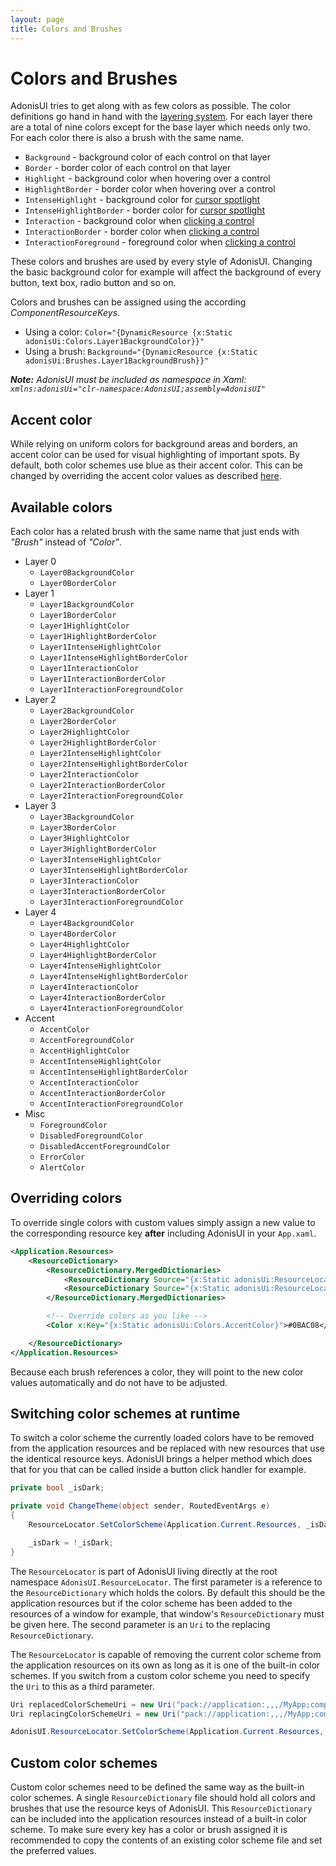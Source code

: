 ```yaml
---
layout: page
title: Colors and Brushes
---
```


# Colors and Brushes

AdonisUI tries to get along with as few colors as possible. The color definitions go hand in hand with the [layering system](./layers). For each layer there are a total of nine colors except for the base layer which needs only two. For each color there is also a brush with the same name.

- `Background` - background color of each control on that layer
- `Border` - border color of each control on that layer
- `Highlight` - background color when hovering over a control
- `HighlightBorder` - border color when hovering over a control
- `IntenseHighlight` - background color for [cursor spotlight](./cursor-spotlight)
- `IntenseHighlightBorder` - border color for [cursor spotlight](./cursor-spotlight)
- `Interaction` - background color when [clicking a control](./ripple)
- `InteractionBorder` - border color when [clicking a control](./ripple)
- `InteractionForeground` - foreground color when [clicking a control](./ripple)

These colors and brushes are used by every style of AdonisUI. Changing the basic background color for example will affect the background of every button, text box, radio button and so on.

Colors and brushes can be assigned using the according *ComponentResourceKeys*.
- Using a color: `Color="{DynamicResource {x:Static adonisUi:Colors.Layer1BackgroundColor}}"`
- Using a brush: `Background="{DynamicResource {x:Static adonisUi:Brushes.Layer1BackgroundBrush}}"`

***Note:** AdonisUI must be included as namespace in Xaml: `xmlns:adonisUi="clr-namespace:AdonisUI;assembly=AdonisUI"`*

## Accent color

While relying on uniform colors for background areas and borders, an accent color can be used for visual highlighting of important spots. By default, both color schemes use blue as their accent color. This can be changed by overriding the accent color values as described [here](#overriding-colors).

## Available colors

Each color has a related brush with the same name that just ends with *"Brush"* instead of *"Color"*.

- Layer 0
  - `Layer0BackgroundColor`
  - `Layer0BorderColor`
- Layer 1
  - `Layer1BackgroundColor`
  - `Layer1BorderColor`
  - `Layer1HighlightColor`
  - `Layer1HighlightBorderColor`
  - `Layer1IntenseHighlightColor`
  - `Layer1IntenseHighlightBorderColor`
  - `Layer1InteractionColor`
  - `Layer1InteractionBorderColor`
  - `Layer1InteractionForegroundColor`
- Layer 2
  - `Layer2BackgroundColor`
  - `Layer2BorderColor`
  - `Layer2HighlightColor`
  - `Layer2HighlightBorderColor`
  - `Layer2IntenseHighlightColor`
  - `Layer2IntenseHighlightBorderColor`
  - `Layer2InteractionColor`
  - `Layer2InteractionBorderColor`
  - `Layer2InteractionForegroundColor`
- Layer 3
  - `Layer3BackgroundColor`
  - `Layer3BorderColor`
  - `Layer3HighlightColor`
  - `Layer3HighlightBorderColor`
  - `Layer3IntenseHighlightColor`
  - `Layer3IntenseHighlightBorderColor`
  - `Layer3InteractionColor`
  - `Layer3InteractionBorderColor`
  - `Layer3InteractionForegroundColor`
- Layer 4
  - `Layer4BackgroundColor`
  - `Layer4BorderColor`
  - `Layer4HighlightColor`
  - `Layer4HighlightBorderColor`
  - `Layer4IntenseHighlightColor`
  - `Layer4IntenseHighlightBorderColor`
  - `Layer4InteractionColor`
  - `Layer4InteractionBorderColor`
  - `Layer4InteractionForegroundColor`
- Accent
  - `AccentColor`
  - `AccentForegroundColor`
  - `AccentHighlightColor`
  - `AccentIntenseHighlightColor`
  - `AccentIntenseHighlightBorderColor`
  - `AccentInteractionColor`
  - `AccentInteractionBorderColor`
  - `AccentInteractionForegroundColor`
- Misc
  - `ForegroundColor`
  - `DisabledForegroundColor`
  - `DisabledAccentForegroundColor`
  - `ErrorColor`
  - `AlertColor`

## Overriding colors

To override single colors with custom values simply assign a new value to the corresponding resource key **after** including AdonisUI in your `App.xaml`.

```xml
<Application.Resources>
    <ResourceDictionary>
        <ResourceDictionary.MergedDictionaries>
            <ResourceDictionary Source="{x:Static adonisUi:ResourceLocator.LightColorScheme}"/>
            <ResourceDictionary Source="{x:Static adonisUi:ResourceLocator.ClassicTheme}"/>
        </ResourceDictionary.MergedDictionaries>

        <!-- Override colors as you like -->
        <Color x:Key="{x:Static adonisUi:Colors.AccentColor}">#0BAC08</Color>

    </ResourceDictionary>
</Application.Resources>
```

Because each brush references a color, they will point to the new color values automatically and do not have to be adjusted.

## Switching color schemes at runtime

To switch a color scheme the currently loaded colors have to be removed from the application resources and be replaced with new resources that use the identical resource keys. AdonisUI brings a helper method which does that for you that can be called inside a button click handler for example.

```csharp
private bool _isDark;

private void ChangeTheme(object sender, RoutedEventArgs e)
{
    ResourceLocator.SetColorScheme(Application.Current.Resources, _isDark ? ResourceLocator.LightColorScheme : ResourceLocator.DarkColorScheme);

    _isDark = !_isDark;
}
```

The `ResourceLocator` is part of AdonisUI living directly at the root namespace `AdonisUI.ResourceLocator`. The first parameter is a reference to the `ResourceDictionary` which holds the colors. By default this should be the application resources but if the color scheme has been added to the resources of a window for example, that window's `ResourceDictionary` must be given here. The second parameter is an `Uri` to the replacing `ResourceDictionary`.

The `ResourceLocator` is capable of removing the current color scheme from the application resources on its own as long as it is one of the built-in color schemes. If you switch from a custom color scheme you need to specify the `Uri` to this as a third parameter.

```csharp
Uri replacedColorSchemeUri = new Uri("pack://application:,,,/MyApp;component/ColorSchemes/CustomColorScheme1.xaml", UriKind.Absolute)
Uri replacingColorSchemeUri = new Uri("pack://application:,,,/MyApp;component/ColorSchemes/CustomColorScheme2.xaml", UriKind.Absolute)

AdonisUI.ResourceLocator.SetColorScheme(Application.Current.Resources, replacingColorSchemeUri, replacedColorSchemeUri);
```

## Custom color schemes

Custom color schemes need to be defined the same way as the built-in color schemes. A single `ResourceDictionary` file should hold all colors and brushes that use the resource keys of AdonisUI. This `ResourceDictionary` can be included into the application resources instead of a built-in color scheme. To make sure every key has a color or brush assigned it is recommended to copy the contents of an existing color scheme file and set the preferred values.
